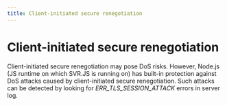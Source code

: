 ```yaml
---
title: Client-initiated secure renegotiation
---
```


# Client-initiated secure renegotiation

Client-initiated secure renegotiation may pose DoS risks. However, Node.js (JS runtime on which SVR.JS is running on) has built-in protection against DoS attacks caused by client-initiated secure renegotiation. Such attacks can be detected by looking for _ERR_TLS_SESSION_ATTACK_ errors in server log.
